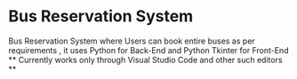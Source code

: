 # Bus Reservation System
Bus Reservation System where Users can book entire buses as per requirements , it uses Python for Back-End and Python Tkinter for Front-End
<br>
** Currently works only through Visual Studio Code and other such editors **
